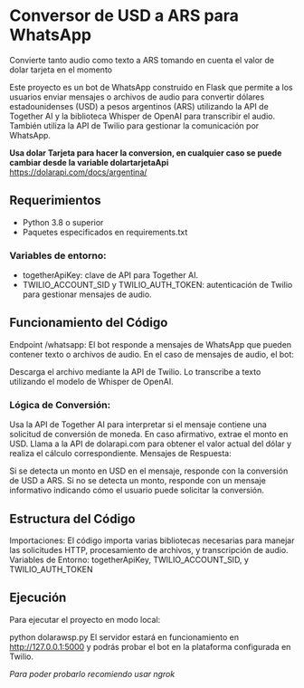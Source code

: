# Conversor de USD a ARS para WhatsApp
Convierte tanto audio como texto a ARS tomando en cuenta el valor de dolar tarjeta en el momento

Este proyecto es un bot de WhatsApp construido en Flask que permite a los usuarios enviar mensajes o archivos de audio para convertir dólares estadounidenses (USD) a pesos argentinos (ARS) utilizando la API de Together AI y la biblioteca Whisper de OpenAI para transcribir el audio. También utiliza la API de Twilio para gestionar la comunicación por WhatsApp.

**Usa dolar Tarjeta para hacer la conversion, en cualquier caso se puede cambiar desde la variable dolartarjetaApi**
https://dolarapi.com/docs/argentina/

## Requerimientos
- Python 3.8 o superior
- Paquetes especificados en requirements.txt

### Variables de entorno:
- togetherApiKey: clave de API para Together AI.
- TWILIO_ACCOUNT_SID y TWILIO_AUTH_TOKEN: autenticación de Twilio para gestionar mensajes de audio.


## Funcionamiento del Código
Endpoint /whatsapp: El bot responde a mensajes de WhatsApp que pueden contener texto o archivos de audio. En el caso de mensajes de audio, el bot:

Descarga el archivo mediante la API de Twilio.
Lo transcribe a texto utilizando el modelo de Whisper de OpenAI.

### Lógica de Conversión:

Usa la API de Together AI para interpretar si el mensaje contiene una solicitud de conversión de moneda. En caso afirmativo, extrae el monto en USD.
Llama a la API de dolarapi.com para obtener el valor actual del dólar y realiza el cálculo correspondiente.
Mensajes de Respuesta:

Si se detecta un monto en USD en el mensaje, responde con la conversión de USD a ARS.
Si no se detecta un monto, responde con un mensaje informativo indicando cómo el usuario puede solicitar la conversión.

## Estructura del Código

Importaciones: El código importa varias bibliotecas necesarias para manejar las solicitudes HTTP, procesamiento de archivos, y transcripción de audio.
Variables de Entorno: togetherApiKey, TWILIO_ACCOUNT_SID, y TWILIO_AUTH_TOKEN

## Ejecución
Para ejecutar el proyecto en modo local:

python dolarawsp.py
El servidor estará en funcionamiento en http://127.0.0.1:5000 y podrás probar el bot en la plataforma configurada en Twilio.

*Para poder probarlo recomiendo usar ngrok*
